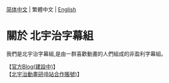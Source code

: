 [简体中文](https://github.com/Kitauji-Sub/.github/blob/main/profile/README.md) | 繁體中文 | [English](https://github.com/Kitauji-Sub/.github/blob/main/profile/README_EN.md)
# 關於 北宇治字幕組
我們是北宇治字幕組,是由一群喜歡動畫的人們組成的非盈利字幕組。   

【[官方Blog(建設中)](https://blog.kitauji.jp/)】   
【[北宇治動畫研(B站合作賬號)](https://space.bilibili.com/3493115428079755)】   
